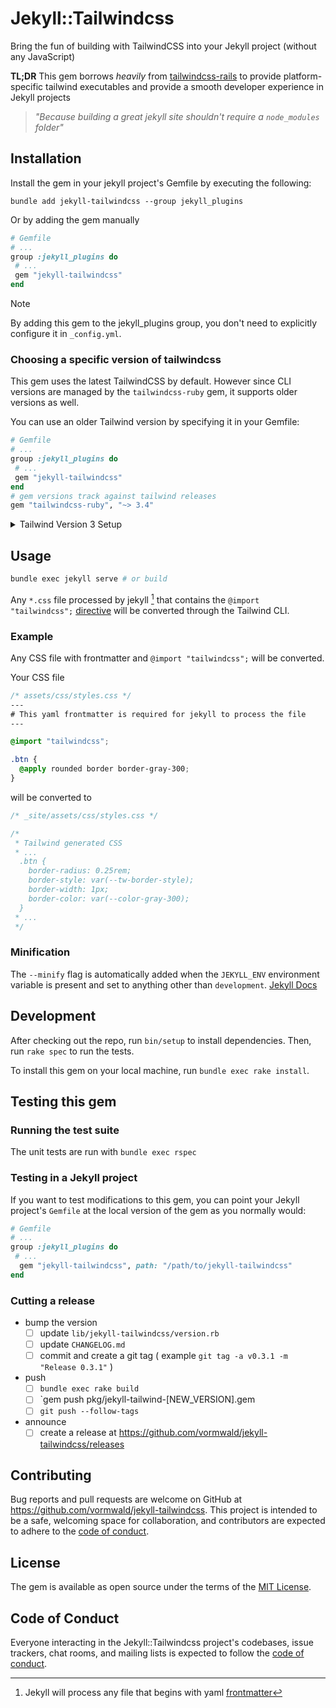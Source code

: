 # Jekyll::Tailwindcss

Bring the fun of building with TailwindCSS into your Jekyll project (without any JavaScript)

**TL;DR** This gem borrows _heavily_ from [tailwindcss-rails](https://github.com/rails/tailwindcss-rails) to provide platform-specific tailwind executables and provide a smooth developer experience in Jekyll projects

> _"Because building a great jekyll site shouldn't require a `node_modules` folder"_

## Installation

Install the gem in your jekyll project's Gemfile by executing the following:

```
bundle add jekyll-tailwindcss --group jekyll_plugins
```

Or by adding the gem manually

```ruby
# Gemfile
# ...
group :jekyll_plugins do
 # ...
 gem "jekyll-tailwindcss"
end
```

> [!NOTE]
> By adding this gem to the jekyll_plugins group, you don't need to explicitly configure it in `_config.yml`.

### Choosing a specific version of tailwindcss

This gem uses the latest TailwindCSS by default. However since CLI versions are managed by the `tailwindcss-ruby` gem, it supports older versions as well.

You can use an older Tailwind version by specifying it in your Gemfile:

```ruby
# Gemfile
# ...
group :jekyll_plugins do
 # ...
 gem "jekyll-tailwindcss"
end
# gem versions track against tailwind releases
gem "tailwindcss-ruby", "~> 3.4"
```

<details>

<summary>Tailwind Version 3 Setup</summary>

Tailwind V3 required a tailwind configuration file (`tailwind.config.js`), which needs to be specified in `_config.yml`:

```yaml
tailwindcss:
  config: "./tailwind.config.js"
```

Tailwind will generate CSS for the classes found in `content` directories. For most jekyll sites, this would work well.

```js
// ./tailwind.config.js
/** @type {import('tailwindcss').Config} */
module.exports = {
  content: [
    "./_drafts/**/*.md",
    "./_includes/**/*.html",
    "./_layouts/**/*.html",
    "./_pages/*.{html,md}",
    "./_posts/*.md",
    "./*.{html,md}",
  ],
  // ...
};
```

Learn more at https://v3.tailwindcss.com/docs/configuration

## Example CSS

Any CSS file with frontmatter and `@tailwind` directives will be converted.

```css
/* assets/css/styles.css */
---
# This yaml frontmatter is required for jekyll to process the file
---

@tailwind base;
@tailwind components;
@tailwind utilities;

.btn {
  @apply font-bold py-2 px-4 rounded !important;
}
```

will be converted to

```css
/* _site/assets/css/styles.css */

/*
 * Tailwind generated CSS 
 * ...
 */
```

### PostCSS Support

This gem includes basic PostCSS support. If a `postcss.config.js` file is included in your `_config.yml`, the Tailwind CLI will be invoked with the `--postcss` flag.

```yaml
tailwindcss:
  config: "./tailwind.config.js" # this is the default location
  postcss: "./postcss.config.js" # OPTIONAL, only if you have a postcss config file
```

> [!NOTE]
> PostCSS configuration is considered an advanced use case and is outside the scope of this gem. Users should verify their PostCSS setup outside this gem by running:
> `bundle exec tailwindcss --postcss postcss.config.js`

</details>

## Usage

```sh
bundle exec jekyll serve # or build
```

Any `*.css` file processed by jekyll [^1] that contains the `@import "tailwindcss";` [directive](https://tailwindcss.com/docs/functions-and-directives#config) will be converted through the Tailwind CLI.

[^1]: Jekyll will process any file that begins with yaml [frontmatter](https://jekyllrb.com/docs/front-matter/)

### Example
Any CSS file with frontmatter and `@import "tailwindcss";` will be converted.

Your CSS file

```css
/* assets/css/styles.css */
---
# This yaml frontmatter is required for jekyll to process the file
---

@import "tailwindcss";

.btn {
  @apply rounded border border-gray-300;
}
```

will be converted to

```css
/* _site/assets/css/styles.css */

/*
 * Tailwind generated CSS 
 * ...
  .btn {
    border-radius: 0.25rem;
    border-style: var(--tw-border-style);
    border-width: 1px;
    border-color: var(--color-gray-300);
  }
 * ...
 */
```

### Minification

The `--minify` flag is automatically added when the `JEKYLL_ENV` environment variable is present and set to anything other than `development`. [Jekyll Docs](https://jekyllrb.com/docs/configuration/environments/)

## Development

After checking out the repo, run `bin/setup` to install dependencies. Then, run `rake spec` to run the tests.

To install this gem on your local machine, run `bundle exec rake install`.

## Testing this gem

### Running the test suite

The unit tests are run with `bundle exec rspec`

### Testing in a Jekyll project

If you want to test modifications to this gem, you can point your Jekyll project's `Gemfile` at the local version of the gem as you normally would:

```ruby
# Gemfile
# ...
group :jekyll_plugins do
 # ...
  gem "jekyll-tailwindcss", path: "/path/to/jekyll-tailwindcss"
end
```

### Cutting a release

- bump the version
  - [ ] update `lib/jekyll-tailwindcss/version.rb`
  - [ ] update `CHANGELOG.md`
  - [ ] commit and create a git tag ( example `git tag -a v0.3.1 -m "Release 0.3.1"` )
- push
  - [ ] `bundle exec rake build`
  - [ ] `gem push pkg/jekyll-tailwind-[NEW_VERSION].gem
  - [ ] `git push --follow-tags`
- announce
  - [ ] create a release at https://github.com/vormwald/jekyll-tailwindcss/releases

## Contributing

Bug reports and pull requests are welcome on GitHub at https://github.com/vormwald/jekyll-tailwindcss. This project is intended to be a safe, welcoming space for collaboration, and contributors are expected to adhere to the [code of conduct](https://github.com/vormwald/jekyll-tailwindcss/blob/main/CODE_OF_CONDUCT.md).

## License

The gem is available as open source under the terms of the [MIT License](https://opensource.org/licenses/MIT).

## Code of Conduct

Everyone interacting in the Jekyll::Tailwindcss project's codebases, issue trackers, chat rooms, and mailing lists is expected to follow the [code of conduct](https://github.com/vormwald/jekyll-tailwindcss/blob/main/CODE_OF_CONDUCT.md).

